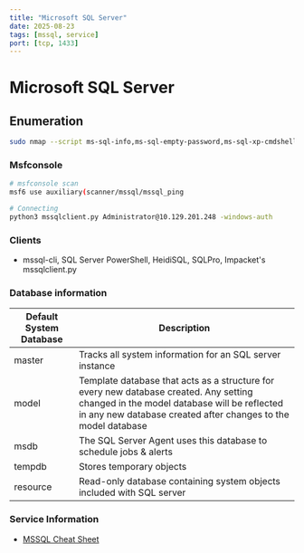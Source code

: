 ```yaml
---
title: "Microsoft SQL Server"
date: 2025-08-23
tags: [mssql, service]
port: [tcp, 1433]
---
```


# Microsoft SQL Server

## Enumeration

```bash
sudo nmap --script ms-sql-info,ms-sql-empty-password,ms-sql-xp-cmdshell,ms-sql-config,ms-sql-ntlm-info,ms-sql-tables,ms-sql-hasdbaccess,ms-sql-dac,ms-sql-dump-hashes --script-args mssql.instance-port=1433,mssql.username=sa,mssql.password=,mssql.instance-name=MSSQLSERVER -sV -p 1433 10.129.201.248
```

### Msfconsole

```bash
# msfconsole scan
msf6 use auxiliary(scanner/mssql/mssql_ping

# Connecting 
python3 mssqlclient.py Administrator@10.129.201.248 -windows-auth
```

### Clients

- mssql-cli,  SQL Server PowerShell,  HeidiSQL,  SQLPro,  Impacket's mssqlclient.py


### Database information

| Default System Database | Description |
| --- |  --- |
| master | Tracks all system information for an SQL server instance |
| model | Template database that acts as a structure for every new database created. Any setting changed in the model database will be reflected in any new database created after changes to the model database |
| msdb | The SQL Server Agent uses this database to schedule jobs & alerts |
| tempdb | Stores temporary objects |
| resource | Read-only database containing system objects included with SQL server |

### Service Information

- [MSSQL Cheat Sheet](https://pentestmonkey.net/cheat-sheet/sql-injection/mssql-sql-injection-cheat-sheet)
